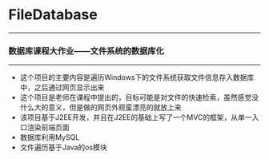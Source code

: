 # FileDatabase

---
### 数据库课程大作业——文件系统的数据库化

---
+ 这个项目的主要内容是遍历Windows下的文件系统获取文件信息存入数据库中，之后通过网页显示出来
+ 这个项目是老师在课程中提出的，目标可能是对文件的快速检索，虽然感觉没什么大的意义，但是做的网页外观蛮漂亮的就放上来
+ 该项目基于J2EE开发，并且在J2EE的基础上写了一个MVC的框架，从单一入口渲染前端页面
+ 数据库利用MySQL
+ 文件遍历基于Java的os模块

